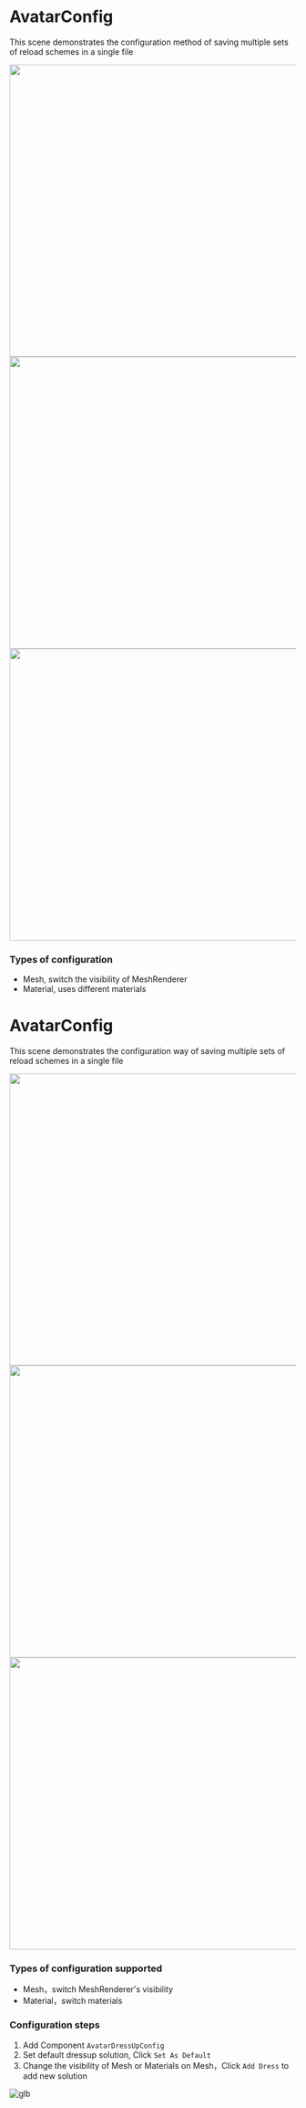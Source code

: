 # AvatarConfig

This scene demonstrates the configuration method of saving multiple sets of reload schemes in a single file

<center class="half">
<img src="../pics/AvatarConfig_0.png" height="512"/><img src="../pics/AvatarConfig_1.png" height="512"/><img src="../pics/AvatarConfig_2.png" height="512"/>
</center>

### Types of configuration
- Mesh, switch the visibility of MeshRenderer
- Material, uses different materials
# AvatarConfig

This scene demonstrates the configuration way of saving multiple sets of reload schemes in a single file

<center class="half">
<img src="../pics/AvatarConfig_0.png" height="512"/><img src="../pics/AvatarConfig_1.png" height="512"/><img src="../pics/AvatarConfig_2.png" height="512"/>
</center>

### Types of configuration supported
- Mesh，switch MeshRenderer's visibility
- Material，switch materials

### Configuration steps
1. Add Component `AvatarDressUpConfig`
2. Set default dressup solution, Click `Set As Default`
3. Change the visibility of Mesh or Materials on Mesh，Click `Add Dress` to add new solution

![glb](../pics/AvatarConfig_3.png)


